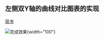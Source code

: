 ## 左侧双Y轴的曲线对比图表的实现
[简书](https://www.jianshu.com/p/498d3f899499)


![完成效果](https://github.com/btcw/ChartDemo/blob/master/app/img.gif){width="100"}


